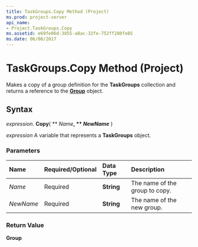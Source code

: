 ```yaml
---
title: TaskGroups.Copy Method (Project)
ms.prod: project-server
api_name:
- Project.TaskGroups.Copy
ms.assetid: e69fe06d-3855-a8ac-32fe-752ff280fe85
ms.date: 06/08/2017
---
```



# TaskGroups.Copy Method (Project)

Makes a copy of a group definition for the  **TaskGroups** collection and returns a reference to the **[Group](Project.Group.md)** object.


## Syntax

 _expression_. **Copy**( ** _Name_**, ** _NewName_** )

 _expression_ A variable that represents a **TaskGroups** object.


### Parameters



|**Name**|**Required/Optional**|**Data Type**|**Description**|
|:-----|:-----|:-----|:-----|
| _Name_|Required|**String**|The name of the group to copy.|
| _NewName_|Required|**String**|The name of the new group.|

### Return Value

 **Group**


